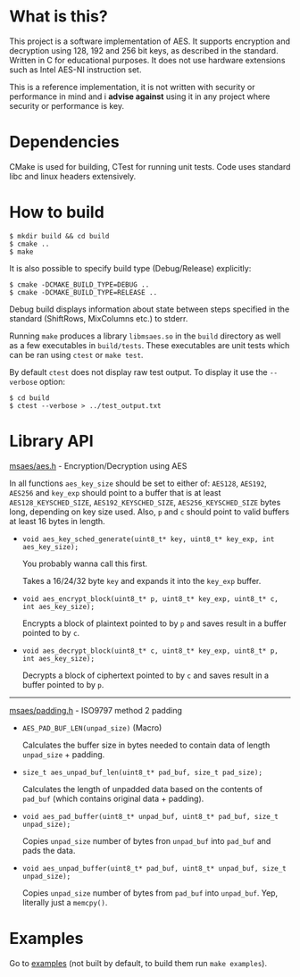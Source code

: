 # What is this?
This project is a software implementation of AES. It supports encryption and decryption using 128, 192 and 256 bit keys, as described in the standard. Written in C for educational purposes. It does not use hardware extensions such as Intel AES-NI instruction set.

This is a reference implementation, it is not written with security or performance in mind and i __advise against__ using it in any project where security or performance is key.

# Dependencies
CMake is used for building, CTest for running unit tests. Code uses standard libc and linux headers extensively.

# How to build
```
$ mkdir build && cd build
$ cmake ..
$ make
```
It is also possible to specify build type (Debug/Release) explicitly:
```
$ cmake -DCMAKE_BUILD_TYPE=DEBUG ..
$ cmake -DCMAKE_BUILD_TYPE=RELEASE ..
```
Debug build displays information about state between steps specified in the standard (ShiftRows, MixColumns etc.) to stderr.

Running `make` produces a library `libmsaes.so` in the `build` directory as well as a few executables in `build/tests`. These executables are unit tests which can be ran using `ctest` or `make test`.

By default `ctest` does not display raw test output. To display it use the `--verbose` option:
```
$ cd build
$ ctest --verbose > ../test_output.txt
```
# Library API
[msaes/aes.h](include/msaes/aes.h) - Encryption/Decryption using AES

In all functions `aes_key_size` should be set to either of: `AES128`, `AES192`, `AES256` and `key_exp` should point to a buffer that is at least `AES128_KEYSCHED_SIZE`, `AES192_KEYSCHED_SIZE`, `AES256_KEYSCHED_SIZE` bytes long, depending on key size used. Also, `p` and `c` should point to valid buffers at least 16 bytes in length.

- `void aes_key_sched_generate(uint8_t* key, uint8_t* key_exp, int aes_key_size);`

    You probably wanna call this first.

    Takes a 16/24/32 byte `key` and expands it into the `key_exp` buffer.

- `void aes_encrypt_block(uint8_t* p, uint8_t* key_exp, uint8_t* c, int aes_key_size);`

    Encrypts a block of plaintext pointed to by `p` and saves result in a buffer pointed to by `c`.

- `void aes_decrypt_block(uint8_t* c, uint8_t* key_exp, uint8_t* p, int aes_key_size);`

    Decrypts a block of ciphertext pointed to by `c` and saves result in a buffer pointed to by `p`.

---

[msaes/padding.h](include/msaes/padding.h) - ISO9797 method 2 padding

- `AES_PAD_BUF_LEN(unpad_size)` (Macro)

    Calculates the buffer size in bytes needed to contain data of length `unpad_size` + padding.

- `size_t aes_unpad_buf_len(uint8_t* pad_buf, size_t pad_size);`

    Calculates the length of unpadded data based on the contents of `pad_buf` (which contains original data + padding).

- `void aes_pad_buffer(uint8_t* unpad_buf, uint8_t* pad_buf, size_t unpad_size);`

    Copies `unpad_size` number of bytes fron `unpad_buf` into `pad_buf` and pads the data.

- `void aes_unpad_buffer(uint8_t* pad_buf, uint8_t* unpad_buf, size_t unpad_size);`

    Copies `unpad_size` number of bytes from `pad_buf` into `unpad_buf`. Yep, literally just a `memcpy()`.

# Examples
Go to [examples](examples) (not built by default, to build them run `make examples`).
